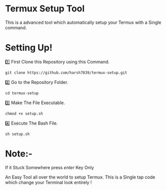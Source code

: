 # Termux Setup Tool
This is a advanced tool
which automatically setup your Termux
with a Single command.

# Setting Up!
1️⃣ First Clone this Repository using this Command.
```shell
git clone https://github.com/harsh7839/termux-setup.git
```

2️⃣ Go to the Repository Folder.
```shell
cd termux-setup
```

3️⃣ Make The File Executable.
```shell
chmod +x setup.sh
```

4️⃣ Execute The Bash File.
```shell
sh setup.sh
```

# Note:-
If it Stuck Somewhere press *enter*
Key Only


An Easy Tool all over the world to setup Termux.
This is a Single tap code which change your Terminal look entirely !
